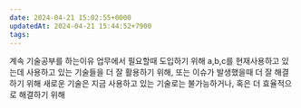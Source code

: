 ```yaml
---
date: 2024-04-21 15:02:55+0000
updatedAt: 2024-04-21 15:44:52+7900
tags: 
---
```

계속 기술공부를 하는이유
업무에서 필요할때 도입하기 위해
a,b,c를 현재사용하고 있는데
사용하고 있는 기술들을 더 잘 활용하기 위해, 또는 이슈가 발생했을때 더 잘 해결하기 위해
새로운 기술은 지금 사용하고 있는 기술로는 불가능하거나, 혹은 더 효율적으로 해결하기 위해